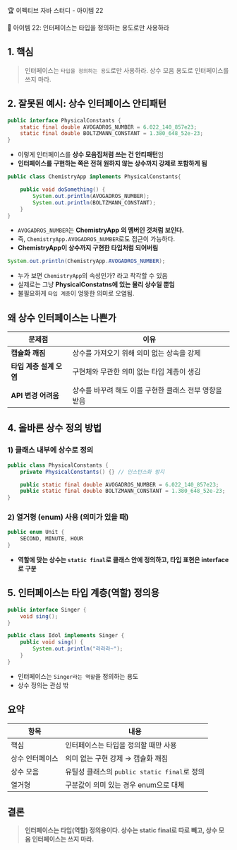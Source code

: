 :trophy: 이펙티브 자바 스터디 - 아이템 22

:book: 아이템 22: 인터페이스는 타입을 정의하는 용도로만 사용하라


## 1. 핵심

> 인터페이스는 `타입을 정의하는 용도`로만 사용하라. 상수 모음 용도로 인터페이스를 쓰지 마라.

## 2. 잘못된 예시: 상수 인터페이스 안티패턴

```java
public interface PhysicalConstants {
    static final double AVOGADROS_NUMBER = 6.022_140_857e23;
    static final double BOLTZMANN_CONSTANT = 1.380_648_52e-23;
}
```

- 이렇게 인터페이스를 **상수 모음집처럼 쓰는 건 안티패턴**임
- **인터페이스를 구현하는 쪽은 전혀 원하지 않는 상수까지 강제로 포함하게 됨**

```java
public class ChemistryApp implements PhysicalConstants{

    public void doSomething() {
        System.out.println(AVOGADROS_NUMBER);
        System.out.println(BOLTZMANN_CONSTANT);
    }
}
```

- `AVOGADROS_NUMBER`는 **ChemistryApp 의 멤버인 것처럼 보인다.**
- 즉, `ChemistryApp.AVOGADROS_NUMBER`로도 접근이 가능하다.
- **ChemistryApp이 상수까지 구현한 타입처럼 되어버림**

```java
System.out.println(ChemistryApp.AVOGADROS_NUMBER);
```

- 누가 보면 `ChemistryApp`의 속성인가? 라고 착각할 수 있음
- 실제로는 그냥 **PhysicalConstatns에 있는 물리 상수일 뿐임**
- 불필요하게 `타입 계층`이 엉뚱한 의미로 오염됨.

## 왜 상수 인터페이스는 나쁜가

| 문제점             | 이유                              |
| --------------- | ------------------------------- |
| **캡슐화 깨짐**      | 상수를 가져오기 위해 의미 없는 상속을 강제        |
| **타입 계층 설계 오염** | 구현체와 무관한 의미 없는 타입 계층이 생김        |
| **API 변경 어려움**  | 상수를 바꾸려 해도 이를 구현한 클래스 전부 영향을 받음 |


## 4. 올바른 상수 정의 방법

### 1) 클래스 내부에 상수로 정의

```java
public class PhysicalConstants {
    private PhysicalConstants() {} // 인스턴스화 방지

    public static final double AVOGADROS_NUMBER = 6.022_140_857e23;
    public static final double BOLTZMANN_CONSTANT = 1.380_648_52e-23;
}
```

### 2) 열거형 (enum) 사용 (의미가 있을 때)

```java
public enum Unit {
    SECOND, MINUTE, HOUR
}
```

- **역할에 맞는 상수는 `static final`로 클래스 안에 정의하고, 타입 표현은 interface로 구분**


## 5. 인터페이스는 타입 계층(역할) 정의용

```java
public interface Singer {
    void sing();
}

public class Idol implements Singer {
    public void sing() {
        System.out.println("라라라~");
    }
}
```

- 인터페이스는 `Singer라는 역할`을 정의하는 용도
- 상수 정의는 관심 밖

## 요약

| 항목   | 내용                                 |
| ---- | ---------------------------------- |
| 핵심   | 인터페이스는 타입을 정의할 때만 사용               |
| 상수 인터페이스 | 의미 없는 구현 강제 → 캡슐화 깨짐               |
| 상수 모음 | 유틸성 클래스의 `public static final`로 정의 |
| 열거형  | 구분값이 의미 있는 경우 enum으로 대체            |


## 결론

> **인터페이스는 타입(역할) 정의용이다. 상수는 static final로 따로 빼고, 상수 모음 인터페이스는 쓰지 마라.**
